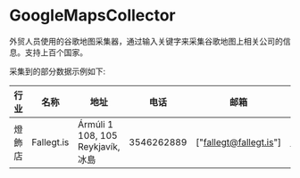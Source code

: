 # GoogleMapsCollector
外贸人员使用的谷歌地图采集器，通过输入关键字来采集谷歌地图上相关公司的信息。支持上百个国家。

采集到的部分数据示例如下:

| 行业   | 名称       | 地址                              | 电话       | 邮箱                   | 官网                |
| ------ | ---------- | --------------------------------- | ---------- | ---------------------- | ------------------- |
| 燈飾店 | Fallegt.is | Ármúli 1 108, 105 Reykjavík, 冰島 | 3546262889 | ["fallegt@fallegt.is"] | https://fallegt.is/ |

